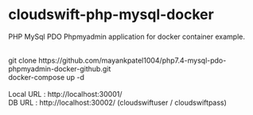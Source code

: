 # cloudswift-php-mysql-docker
PHP MySql PDO Phpmyadmin application for docker container example.


<br />
git clone https://github.com/mayankpatel1004/php7.4-mysql-pdo-phpmyadmin-docker-github.git
<br />
docker-compose up -d
<br /><br />
Local URL : http://localhost:30001/<br />
DB URL : http://localhost:30002/ (cloudswiftuser / cloudswiftpass)<br />
